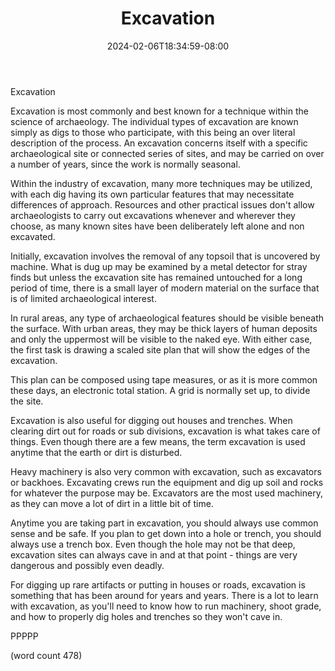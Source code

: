 ﻿---
title: "Excavation"
date: 2024-02-06T18:34:59-08:00
description: "Excavation Equipment Tips for Web Success"
featured_image: "/images/Excavation Equipment.jpg"
tags: ["Excavation Equipment"]
---

Excavation

Excavation is most commonly and best known for a
technique within the science of archaeology.  The
individual types of excavation are known simply
as digs to those who participate, with this being
an over literal description of the process.  An
excavation concerns itself with a specific 
archaeological site or connected series of sites,
and may be carried on over a number of years, since
the work is normally seasonal.

Within the industry of excavation, many more
techniques may be utilized, with each dig having
its own particular features that may necessitate
differences of approach.  Resources and other
practical issues don't allow archaeologists to carry
out excavations whenever and wherever they choose,
as many known sites have been deliberately left
alone and non excavated.

Initially, excavation involves the removal of any
topsoil that is uncovered by machine.  What is 
dug up may be examined by a metal detector for stray
finds but unless the excavation site has remained
untouched for a long period of time, there is a
small layer of modern material on the surface that
is of limited archaeological interest.

In rural areas, any type of archaeological features
should be visible beneath the surface.  With 
urban areas, they may be thick layers of human
deposits and only the uppermost will be visible to
the naked eye.  With either case, the first task
is drawing a scaled site plan that will show the
edges of the excavation.

This plan can be composed using tape measures, or
as it is more common these days, an electronic
total station.  A grid is normally set up, to 
divide the site.

Excavation is also useful for digging out houses 
and trenches.  When clearing dirt out for roads
or sub divisions, excavation is what takes care of
things.  Even though there are a few means, the
term excavation is used anytime that the earth or
dirt is disturbed.

Heavy machinery is also very common with excavation,
such as excavators or backhoes.  Excavating crews
run the equipment and dig up soil and rocks for
whatever the purpose may be.  Excavators are the
most used machinery, as they can move a lot of dirt
in a little bit of time.

Anytime you are taking part in excavation, you should
always use common sense and be safe.  If you plan 
to get down into a hole or trench, you should always
use a trench box.  Even though the hole may not
be that deep, excavation sites can always cave in
and at that point - things are very dangerous and
possibly even deadly.

For digging up rare artifacts or putting in houses
or roads, excavation is something that has been around
for years and years.  There is a lot to learn with
excavation, as you'll need to know how to run 
machinery, shoot grade, and how to properly dig 
holes and trenches so they won't cave in.

PPPPP

(word count 478)
